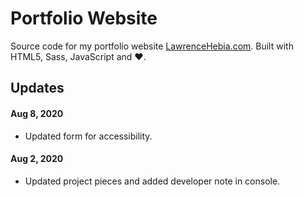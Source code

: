 # Portfolio Website

Source code for my portfolio website [LawrenceHebia.com](https://lawrencehebia.com).
Built with HTML5, Sass, JavaScript and ❤️.


## Updates

#### Aug 8, 2020

* Updated form for accessibility.

#### Aug 2, 2020

* Updated project pieces and added developer note in console.
